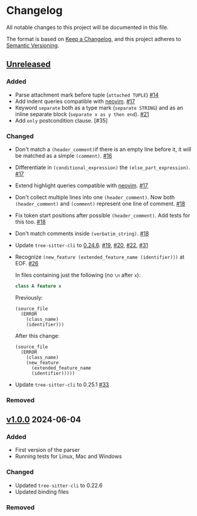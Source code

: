 # Changelog

All notable changes to this project will be documented in this file.

The format is based on [Keep a Changelog](https://keepachangelog.com/en/1.1.0/),
and this project adheres to [Semantic Versioning](https://semver.org/spec/v2.0.0.html).

## [Unreleased]

### Added
- Parse attachment mark before tuple (`attached TUPLE`) [#14]
- Add indent queries compatible with [neovim](https://github.com/nvim-treesitter/nvim-treesitter/blob/master/CONTRIBUTING.md). [#17]
- Keyword `separate` both as a type mark (`separate STRING`)
  and as an inline separate block (`separate x as y then end`). [#21]
- Add `only` postcondition clause. [#35]

### Changed
- Don't match a `(header_comment)`if there is an empty line before it,
  it will be matched as a simple `(comment)`. [#16]
- Differentiate in `(conditional_expression)` the `(else_part_expression)`. [#17]
- Extend highlight queries compatible with [neovim](https://github.com/nvim-treesitter/nvim-treesitter/blob/master/CONTRIBUTING.md). [#17]
- Don't collect multiple lines into one `(header_comment)`.
  Now both `(header_comment)` and `(comment)` represent one line of comment. [#18]
- Fix token start positions after possible `(header_comment)`. Add tests for this too. [#18]
- Don't match comments inside `(verbatim_string)`. [#18]
- Update `tree-sitter-cli` to [0.24.6](https://github.com/tree-sitter/tree-sitter/releases/tag/v0.24.6). [#19], [#20], [#22], [#31]
- Recognize `(new_feature (extended_feature_name (identifier)))` at EOF. [#26]

  In files containing just the following (no `\n` after `x`):
  ```eiffel
  class A feature x
  ```

  Previously:
  ```
  (source_file
    (ERROR
      (class_name)
      (identifier)))
  ```

  After this change:
  ```
  (source_file
    (ERROR
      (class_name)
      (new_feature
        (extended_feature_name
        (identifier)))))
  ```
- Update `tree-sitter-cli` to 0.25.1 [#33]

### Removed

## [v1.0.0] 2024-06-04

### Added

- First version of the parser
- Running tests for Linux, Mac and Windows

### Changed

- Updated `tree-sitter-cli` to 0.22.6
- Updated binding files

### Removed

[#14]: https://github.com/imustafin/tree-sitter-eiffel/pull/14
[#16]: https://github.com/imustafin/tree-sitter-eiffel/pull/16
[#17]: https://github.com/imustafin/tree-sitter-eiffel/pull/17
[#18]: https://github.com/imustafin/tree-sitter-eiffel/pull/18
[#19]: https://github.com/imustafin/tree-sitter-eiffel/pull/19
[#20]: https://github.com/imustafin/tree-sitter-eiffel/pull/20
[#21]: https://github.com/imustafin/tree-sitter-eiffel/pull/21
[#22]: https://github.com/imustafin/tree-sitter-eiffel/pull/22
[#26]: https://github.com/imustafin/tree-sitter-eiffel/pull/26
[#31]: https://github.com/imustafin/tree-sitter-eiffel/pull/31
[#33]: https://github.com/imustafin/tree-sitter-eiffel/pull/33
[#34]: https://github.com/imustafin/tree-sitter-eiffel/pull/34

[unreleased]: https://github.com/imustafin/tree-sitter-eiffel/compare/v1.0.0...HEAD
[v1.0.0]: https://github.com/imustafin/tree-sitter-eiffel/compare/3dbff72823c37277ac5db345258d9c5c0beb3a77...v1.0.0
